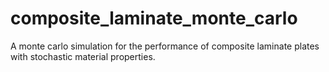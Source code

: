 # composite_laminate_monte_carlo
A monte carlo simulation for the performance of composite laminate plates with stochastic material properties. 
